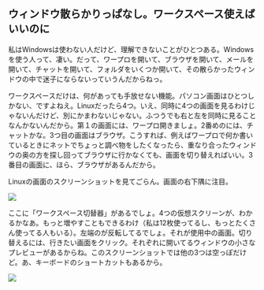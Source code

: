 



<h2>ウィンドウ散らかりっぱなし。ワークスペース使えばいいのに</h2>

私はWindowsは使わない人だけど、理解できないことがひとつある。Windowsを使う人って、凄い。だって、ワープロを開いて、ブラウザを開いて、メールを開いて、チャットを開いて、フォルダをいくつか開いて、その散らかったウィンドウの中で迷子にならないっていうんだからねっ。

ワークスペースだけは、何があっても手放せない機能。パソコン画面はひとつしかない、ですよねえ。Linuxだったら4つ。いえ、同時に4つの画面を見るわけじゃないんだけど、別にかまわないじゃない。ふつうでも右と左を同時に見ることなんかないんだから。第１の画面には、ワープロ開きましょ。2番めのには、チャットかな。3つ目の画面はブラウザ。こうすれば、例えばワープロで何か書いているときにネットでちょっと調べ物をしたくなったら、重なり合ったウィンドウの奥の方を探し回ってブラウザに行かなくても、画面を切り替えればいい。3番目の画面に、ほら、ブラウザがあるんだから。

Linuxの画面のスクリーンショットを見てごらん。画面の右下隅に注目。

<img src="Images/workspaces.png" border="0"/>

ここに「ワークスペース切替器」があるでしょ。4つの仮想スクリーンが、わかるかなあ。もっと増やすこともできるわけ（私は12枚使ってるし、もっとたくさん使ってる人もいる）。左端のが反転してるでしょ。それが使用中の画面。切り替えるには、行きたい画面をクリック。それぞれに開いてるウィンドウの小さなプレビューがあるからね。このスクリーンショットでは他の3つは空っぽだけど。あ、キーボードのショートカットもあるから。

<img src="Images/workspaces_full.png" border="0"/>




